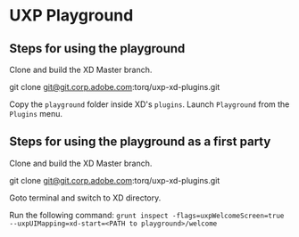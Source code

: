 # UXP Playground

## Steps for using the playground

Clone and build the XD Master branch.

git clone git@git.corp.adobe.com:torq/uxp-xd-plugins.git

Copy the `playground` folder inside XD's `plugins`. Launch `Playground` from the `Plugins` menu.

## Steps for using the playground as a first party

Clone and build the XD Master branch.

git clone git@git.corp.adobe.com:torq/uxp-xd-plugins.git

Goto terminal and switch to XD directory.

Run the following command: `grunt inspect -flags=uxpWelcomeScreen=true --uxpUIMapping=xd-start=<PATH to playground>/welcome`
